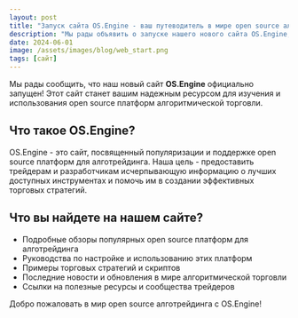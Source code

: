 ```yaml
---
layout: post
title: "Запуск сайта OS.Engine - ваш путеводитель в мире open source алготрейдинга"
description: "Мы рады объявить о запуске нашего нового сайта OS.Engine, посвященного open source платформам для алгоритмической торговли. Откройте для себя мир эффективного трейдинга с нашим сайтом!"
date: 2024-06-01
image: /assets/images/blog/web_start.png
tags: [сайт]
---
```


Мы рады сообщить, что наш новый сайт **OS.Engine** официально запущен! Этот сайт станет вашим надежным ресурсом для изучения и использования open source платформ алгоритмической торговли.

## Что такое OS.Engine?

OS.Engine - это сайт, посвященный популяризации и поддержке open source платформ для алготрейдинга. Наша цель - предоставить трейдерам и разработчикам исчерпывающую информацию о лучших доступных инструментах и помочь им в создании эффективных торговых стратегий.

## Что вы найдете на нашем сайте?

- Подробные обзоры популярных open source платформ для алготрейдинга
- Руководства по настройке и использованию этих платформ
- Примеры торговых стратегий и скриптов
- Последние новости и обновления в мире алгоритмической торговли
- Ссылки на полезные ресурсы и сообщества трейдеров

Добро пожаловать в мир open source алготрейдинга с OS.Engine!
